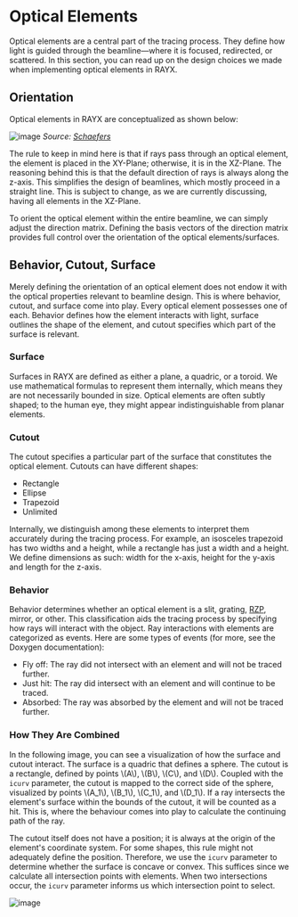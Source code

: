 # Optical Elements

Optical elements are a central part of the tracing process. They define how light is guided through the beamline—where it is focused, redirected, or scattered. In this section, you can read up on the design choices we made when implementing optical elements in RAYX.

## Orientation

Optical elements in RAYX are conceptualized as shown below:

![image](../../res/ray-coord.png)
_Source: [Schaefers](https://gitlab.helmholtz-berlin.de/RAY/RAY/-/wikis/uploads/bdcf4515e03b2fccf462c5f0d76052c3/Paper_Schaefers_RAY_Springer_2007.pdf)_

The rule to keep in mind here is that if rays pass through an optical element, the element is placed in the XY-Plane; otherwise, it is in the XZ-Plane. The reasoning behind this is that the default direction of rays is always along the z-axis. This simplifies the design of beamlines, which mostly proceed in a straight line. This is subject to change, as we are currently discussing, having all elements in the XZ-Plane.

To orient the optical element within the entire beamline, we can simply adjust the direction matrix. Defining the basis vectors of the direction matrix provides full control over the orientation of the optical elements/surfaces.

## Behavior, Cutout, Surface

Merely defining the orientation of an optical element does not endow it with the optical properties relevant to beamline design. This is where behavior, cutout, and surface come into play. Every optical element possesses one of each. Behavior defines how the element interacts with light, surface outlines the shape of the element, and cutout specifies which part of the surface is relevant.

### Surface

Surfaces in RAYX are defined as either a plane, a quadric, or a toroid. We use mathematical formulas to represent them internally, which means they are not necessarily bounded in size. Optical elements are often subtly shaped; to the human eye, they might appear indistinguishable from planar elements.

### Cutout

The cutout specifies a particular part of the surface that constitutes the optical element. Cutouts can have different shapes:

- Rectangle
- Ellipse
- Trapezoid
- Unlimited

Internally, we distinguish among these elements to interpret them accurately during the tracing process. For example, an isosceles trapezoid has two widths and a height, while a rectangle has just a width and a height. We define dimensions as such: width for the x-axis, height for the y-axis and length for the z-axis.

### Behavior

Behavior determines whether an optical element is a slit, grating, [RZP](./RZP.md), mirror, or other. This classification aids the tracing process by specifying how rays will interact with the object. Ray interactions with elements are categorized as events. Here are some types of events (for more, see the Doxygen documentation):

- Fly off: The ray did not intersect with an element and will not be traced further.
- Just hit: The ray did intersect with an element and will continue to be traced.
- Absorbed: The ray was absorbed by the element and will not be traced further.

### How They Are Combined

In the following image, you can see a visualization of how the surface and cutout interact. The surface is a quadric that defines a sphere. The cutout is a rectangle, defined by points \\(A\\), \\(B\\), \\(C\\), and \\(D\\). Coupled with the `icurv` parameter, the cutout is mapped to the correct side of the sphere, visualized by points \\(A_1\\), \\(B_1\\), \\(C_1\\), and \\(D_1\\). If a ray intersects the element's surface within the bounds of the cutout, it will be counted as a hit. This is, where the behaviour comes into play to calculate the continuing path of the ray.

The cutout itself does not have a position; it is always at the origin of the element's coordinate system. For some shapes, this rule might not adequately define the position. Therefore, we use the `icurv` parameter to determine whether the surface is concave or convex. This suffices since we calculate all intersection points with elements. When two intersections occur, the `icurv` parameter informs us which intersection point to select.

![image](../../res/wastebox.png)
